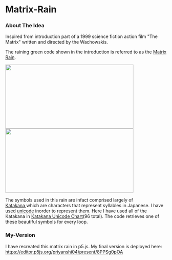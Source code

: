 # Matrix-Rain
### About The Idea
Inspired from introduction part of a 1999 science fiction action film "The Matrix" written and directed by the Wachowskis.

The raining green code shown in the introduction is referred to as the <a href="https://en.wikipedia.org/wiki/Matrix_digital_rain">Matrix Rain</a>.

<image src="images/image1.jpg" width="400" height="200">   <image src="images/image2.jpg" width="400" height="200">


The symbols used in this rain are infact comprised largely of <a href="https://en.wikipedia.org/wiki/Katakana">Katakana</a>,which are characters that represent syllables in Japanese.
I have used <a href="https://unicode.org/standard/WhatIsUnicode.html">unicode</a> inorder to represent them. Here I have used all of the Katakana in <a href="https://unicode.org/charts/PDF/U30A0.pdf">Katakana Unicode Chart</a>(96 total). 
The code retrieves one of these beautiful symbols for every loop.


### My-Version
I have recreated this matrix rain in p5.js.
My final version is deployed here: https://editor.p5js.org/priyanshi04/present/8PPSg0pOA
